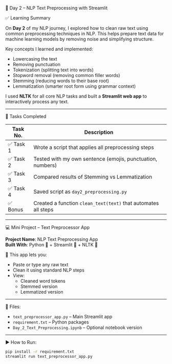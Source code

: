📘 Day 2 – NLP Text Preprocessing with Streamlit

✅ Learning Summary

On **Day 2** of my NLP journey, I explored how to clean raw text using common preprocessing techniques in NLP. This helps prepare text data for machine learning models by removing noise and simplifying structure.

Key concepts I learned and implemented:

- Lowercasing the text
- Removing punctuation
- Tokenization (splitting text into words)
- Stopword removal (removing common filler words)
- Stemming (reducing words to their base root)
- Lemmatization (smarter root form using grammar context)

I used **NLTK** for all core NLP tasks and built a **Streamlit web app** to interactively process any text.

---

📝 Tasks Completed

| Task No. | Description |
|----------|-------------|
| ✅ Task 1 | Wrote a script that applies all preprocessing steps |
| ✅ Task 2 | Tested with my own sentence (emojis, punctuation, numbers) |
| ✅ Task 3 | Compared results of Stemming vs Lemmatization |
| ✅ Task 4 | Saved script as `day2_preprocessing.py` |
| ✅ Bonus  | Created a function `clean_text(text)` that automates all steps |

---

💻 Mini Project – Text Preprocessor App

**Project Name**: NLP Text Preprocessing App  
**Built With**: Python 🐍 + Streamlit 🚀 + NLTK 🧠

📌 This app lets you:
- Paste or type any raw text
- Clean it using standard NLP steps
- View:
  - Cleaned word tokens
  - Stemmed version
  - Lemmatized version

---

📂 Files:

- `text_preprocessor_app.py` – Main Streamlit app  
- `requirement.txt` – Python packages  
- `Day_2_Text_Preprocessing.ipynb` – Optional notebook version  

---

▶️ How to Run:

```bash
pip install -r requirement.txt
streamlit run text_preprocessor_app.py
